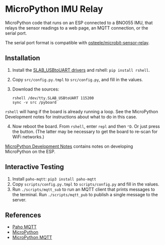 # MicroPython IMU Relay

MicroPython code that runs on an ESP connected to a BNO055 IMU, that relays the
sensor readings to a web page, an MQTT connection, or the serial port.

The serial port format is compatible with
[osteele/microbit-sensor-relay](https://github.com/osteele/microbit-sensor-relay).

## Installation

1. Install the [SLAB_USBtoUART
drivers](https://rehmann.co/blog/drivers-for-slab_usbtouart/) and rshell: `pip
install rshell`.

2. Copy `src/config.py.tmpl` to `src/config.py`, and fill in the values.

3. Download the sources:
    ```shell
    rshell /dev/tty.SLAB_USBtoUART 115200
    sync -v src /pyboard
    ```

  `rshell` will hang if the board is already running a loop. See the MicroPython
  Development notes for instructions about what to do in this case.

4. Now reboot the board. From `rshell`, enter `repl` and then `⌃D`. Or just press
   the button. (The latter may be necessary to get the board to re-scan for WiFi
   networks.)

[MicroPython Development
Notes](https://paper.dropbox.com/doc/MicroPython-Development--Ai1pmnXzhBdkxZ6SuEPMTDiDAg-sAf2oqgmH5yIbmx27kZqs)
contains notes on developing MicroPython on the ESP.

## Interactive Testing

1. Install `paho-mqtt`: `pip3 install paho-mqtt`
2. Copy `scripts/config.py.tmpl` to `scripts/config.py` and fill in the values.
3. Run `./scripts/mqtt_sub` to run an MQTT client that prints messages to the
   terminal. Run `./scripts/mqtt_pub` to publish a single message to the server.

## References

* [Paho MQTT](https://pypi.org/project/paho-mqtt/)
* [MicroPython](http://docs.micropython.org/en/latest/)
* [MicroPython MQTT](https://github.com/micropython/micropython-lib/tree/master/umqtt.simple)
